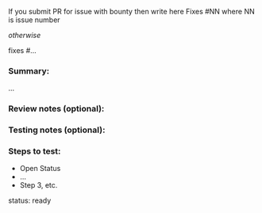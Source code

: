 [comment]: # (Please replace ... with your information. Remove < and >)
[comment]: # (To auto-close issue on merge, please insert the related issue number after # i.e fixes #566)

If you submit PR for issue with bounty then write here Fixes #NN where NN is issue number

*otherwise*

fixes #...

### Summary:

[comment]: # (Summarise the problem and how the pull request solves it)
...

### Review notes (optional):
<!-- (Specify if something in particular should be looked at, or ignored, during review) -->

### Testing notes (optional):
<!-- (Specify if something specific has to be tested, for example upgrade paths) -->

### Steps to test:
- Open Status
- ...
- Step 3, etc.

<!-- (PRs will only be accepted if squashed into single commit.) -->

status: ready <!-- Can be ready or wip -->
